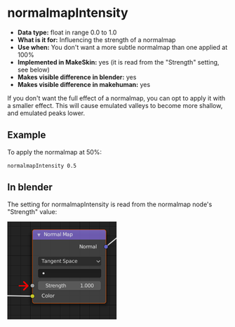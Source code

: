 # normalmapIntensity

* __Data type:__ float in range 0.0 to 1.0
* __What is it for:__ Influencing the strength of a normalmap
* __Use when:__ You don't want a more subtle normalmap than one applied at 100%
* __Implemented in MakeSkin:__ yes (it is read from the "Strength" setting, see below)
* __Makes visible difference in blender:__ yes
* __Makes visible difference in makehuman:__ yes

If you don't want the full effect of a normalmap, you can opt to apply it with a smaller effect.
This will cause emulated valleys to become more shallow, and emulated peaks lower. 

## Example

To apply the normalmap at 50%:

    normalmapIntensity 0.5

## In blender

The setting for normalmapIntensity is read from the normalmap node's "Strength" value:

![normalmapIntensity](normalmapIntensity.png)
